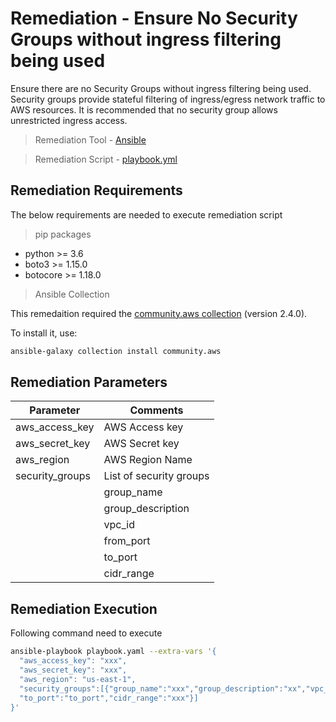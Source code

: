 # Remediation - Ensure No Security Groups without ingress filtering being used
Ensure there are no Security Groups without ingress filtering being used. Security groups provide stateful filtering of ingress/egress network traffic to AWS resources. It is recommended that no security group allows unrestricted ingress access.

> Remediation Tool   - [Ansible](https://www.ansible.com/)

> Remediation Script - [playbook.yml](playbook.yml)

## Remediation Requirements
The below requirements are needed to execute remediation script

> pip packages
- python >= 3.6
- boto3 >= 1.15.0
- botocore >= 1.18.0

> Ansible Collection

This remedaition required the [community.aws collection](https://galaxy.ansible.com/community/aws) (version 2.4.0).

To install it, use: 
```sh
ansible-galaxy collection install community.aws
```

## Remediation Parameters

| Parameter      | Comments                   |
|----------------|----------------------------|
| aws_access_key | AWS Access key             |
| aws_secret_key | AWS Secret key             |
| aws_region         | AWS Region Name            |
| security_groups      | List of security groups    |
        | group_name      | Security Group Name        |
        | group_description      | Security Group Description |
        | vpc_id      | vpc_id                     |
        | from_port      | Starting Of Port Range     |
        | to_port      | End Port of Port range     |
        | cidr_range      | CIDR Range                 |



## Remediation Execution
Following command need to execute
```sh
ansible-playbook playbook.yaml --extra-vars '{
  "aws_access_key": "xxx",
  "aws_secret_key": "xxx",
  "aws_region": "us-east-1",
  "security_groups":[{"group_name":"xxx","group_description":"xx","vpc_id":"vpc_id","from_port":"xxx",
  "to_port":"to_port","cidr_range":"xxx"}]
}'
```
